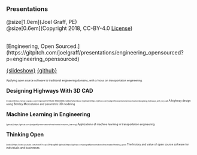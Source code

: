 ### Presentations
@size[1.0em](Joel Graff, PE)<br>
@size[0.6em](Copyright 2018, CC-BY-4.0 [License](https://github.com/joelgraff/presentations/license.md))

<br>
[Engineering, Open Sourced.](https://gitpitch.com/joelgraff/presentations/engineering_opensourced?p=engineering_opensourced)

[{slideshow}](https://gitpitch.com/joelgraff/presentations?p=engineering_opensourced/ispe_june_2018/#/)
[{github}](https://github.com/joelgraff/presentations/tree/master/engineering_opensourced)

<span style="font-size:50%">
  Applying open source software to traditional engineering domains, with a focus on transportation engineering.
</span>

**Designing Highways With 3D CAD**

<span style = "font-size:35%">
[{video}](https://www.youtube.com/channel/UCFYAsW-4AWzWB9cndnNJHyQ/videos)
[{github}](https://github.com/joelgraff/presentations/tree/master/designing_highways_with_3d_cad)
</span>

<span style="font-size:50%">
  A highway design using Bentley Microstation and parametric 3D modeling
</span>

**Machine Learning in Engineering**

<span style = "font-size:35%">
[github](https://github.com/joelgraff/presentations/tree/master/machine_learning)
</span>

<span style="font-size:50%">
  Applications of machine learning in transportation engineering
</span>

**Thinking Open**

<span style = "font-size:35%">
[video](https://www.youtube.com/watch?v=qcLORHpagRM)
[github](https://github.com/joelgraff/presentations/tree/master/thinking_open)
</span>

<span style="font-size:50%">
  The history and value of open source software for individuals and businesses.
</span>